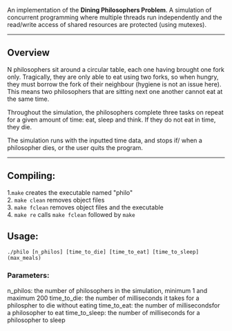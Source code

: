 An implementation of the **Dining Philosophers Problem**. A simulation of concurrent programming where multiple threads run independently and the read/write access of shared resources are protected (using mutexes).

---
## Overview
N philosophers sit around a circular table, each one having brought one fork only. Tragically, they are only able to eat using two forks, so when hungry, they must borrow the fork of their neighbour (hygiene is not an issue here). This means two philosophers that are sitting next one another cannot eat at the same time. 

Throughout the simulation, the philosophers complete three tasks on repeat for a given amount of time: eat, sleep and think. If they do not eat in time, they die.

The simulation runs with the inputted time data, and stops if/ when a philosopher dies, or the user quits the program.

---
## Compiling:  
1.`make` creates the executable named "philo"  
2. `make clean` removes object files  
3. `make fclean` removes object files and the executable  
4. `make re` calls `make fclean` followed by `make`  

## Usage:
```
./philo [n_philos] [time_to_die] [time_to_eat] [time_to_sleep] (max_meals)
```
### Parameters:
n_philos: the number of philosophers in the simulation, minimum 1 and maximum 200
time_to_die: the number of milliseconds it takes for a philospher to die without eating
time_to_eat: the number of millisecondsfor a philosopher to eat
time_to_sleep: the number of milliseconds for a philosopher to sleep
